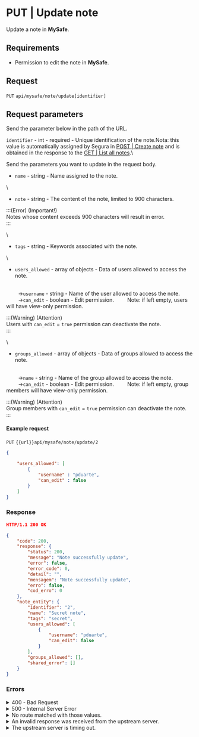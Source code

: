 # PUT | Update note

Update a note in **MySafe**.

## Requirements

* Permission to edit the note in **MySafe**.

## Request

`PUT` `api/mysafe/note/update[identifier]`

## Request parameters

Send the parameter below in the path of the URL.

`identifier` - int - required - Unique identification of the note.Nota: this value is automatically assigned by Segura in [POST | Create note](../../../../../v4/docs/pt/api-post-create-note/) and is obtained in the response to the [GET | List all notes](../../../../../v4/docs/api-get-list-all-notes/).\


Send the parameters you want to update in the request body.

* `name` - string - Name assigned to the note.

\


* `note` - string - The content of the note, limited to 900 characters.

:::(Error) (Important!)\
Notes whose content exceeds 900 characters will result in error.\
:::

\


* `tags` - string - Keywords associated with the note.

\


* `users_allowed` - array of objects - Data of users allowed to access the note.

\
&#x20;   →`username` - string - Name of the user allowed to access the note.\
&#x20;   →`can_edit` - boolean - Edit permission.    Note: if left empty, users will have view-only permission.

:::(Warning) (Attention)\
Users with `can_edit` = `true` permission can deactivate the note.\
:::

\


* `groups_allowed` - array of objects - Data of groups allowed to access the note.

\
&#x20;   →`name` - string - Name of the group allowed to access the note.\
&#x20;   →`can_edit` - boolean - Edit permission.    Note: if left empty, group members will have view-only permission.

:::(Warning) (Attention)\
Group members with `can_edit` = `true` permission can deactivate the note.\
:::

#### Example request

`PUT` `{{url}}api/mysafe/note/update/2`

```json
{
   
    "users_allowed": [
        {
            "username" : "pduarte",
            "can_edit" : false
        }
    ]
}

```

### Response

```json
HTTP/1.1 200 OK
```

```json
{
    "code": 200,
    "response": {
        "status": 200,
        "message": "Note successfully update",
        "error": false,
        "error_code": 0,
        "detail": "",
        "mensagem": "Note successfully update",
        "erro": false,
        "cod_erro": 0
    },
    "note_entity": {
        "identifier": "2",
        "name": "Secret note",
        "tags": "secret",
        "users_allowed": [
            {
                "username": "pduarte",
                "can_edit": false
            }
        ],
        "groups_allowed": [],
        "shared_error": []
    }
}

```

### Errors

<details>

<summary>400 - Bad Request</summary>

***

Message: "1001: Parameter note limited to 900 characters"

Possible cause: the content sent in `note` exceeded the limit of 900 characters.\


Solution: reduce the content of the note and resend the request.

***

</details>

<details>

<summary>500 - Internal Server Error</summary>

***

Message: "Unexpected error."\


Possible cause: the error is on the Segura server.\
Solution: contact the support team for more information.

***

</details>

<details>

<summary>No route matched with those values.</summary>

***

Message: "No route matched with those values."

Possible causes: failure in your application's authentication with the Segura server or incorrect URL.\
Solution: check the authentication parameters such as `Access Token URL`, `Client ID`, and `Client Secret` and request a new access token or check and correct the URL.

***

</details>

<details>

<summary>An invalid response was received from the upstream server.</summary>

***

Message: "An invalid response was received from the upstream server."

Possible cause: the upstream server may be taking too long to respond, leading to a timeout error interpreted as an invalid response by the proxy/gateway server.\
Solution: check the connectivity between the request origin and the Segura server.

***

</details>

<details>

<summary>The upstream server is timing out.</summary>

***

Message: "The upstream server is timing out."

Possible cause: the request timed out.\
Solution: check the connectivity between the request origin and the Segura server.

***

</details>
